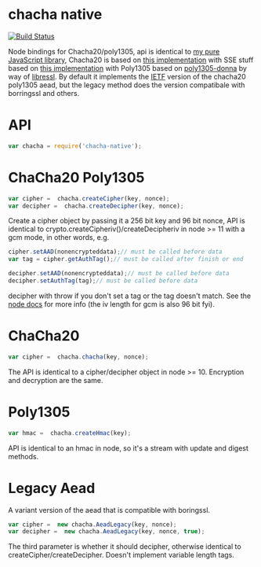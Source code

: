 chacha native
===
[![Build Status](https://travis-ci.org/calvinmetcalf/chacha-native.svg)](https://travis-ci.org/calvinmetcalf/chacha-native)

Node bindings for Chacha20/poly1305, api is identical to [my pure JavaScript library](https://github.com/calvinmetcalf/chacha20poly1305), Chacha20 is based
on [this implementation](http://chacha20.insanecoding.org/) with SSE stuff based on [this implementation](https://github.com/bitwiseshiftleft/crandom/) with Poly1305 based on [poly1305-donna](https://github.com/floodyberry/poly1305-donna) by way of [libressl](https://github.com/libressl-portable/openbsd/blob/6e5b37ae2618b181b18de9cb33262259e681fb85/src/lib/libssl/src/crypto/poly1305/poly1305.h). By default it implements the
[IETF](https://tools.ietf.org/html/draft-irtf-cfrg-chacha20-poly1305-10) version
of the chacha20 poly1305 aead, but the legacy method does the version compatibale with borringssl and others.

API
===

```js
var chacha = require('chacha-native');
```

# ChaCha20 Poly1305

```js
var cipher =  chacha.createCipher(key, nonce);
var decipher =  chacha.createDecipher(key, nonce);
```

Create a cipher object by passing it a 256 bit key and 96 bit nonce, API is
identical to crypto.createCipheriv()/createDecipheriv in node >= 11 with a gcm
mode, in other words, e.g.

```js
cipher.setAAD(nonencrypteddata);// must be called before data
var tag = cipher.getAuthTag();// must be called after finish or end

decipher.setAAD(nonencrypteddata);// must be called before data
decipher.setAuthTag(tag);// must be called before data
```

decipher with throw if you don't set a tag or the tag doesn't match. See the [node docs](https://github.com/joyent/node/blob/cfcb1de130867197cbc9c6012b7e84e08e53d032/doc/api/crypto.markdown#cryptocreatecipherivalgorithm-key-iv) for more info (the iv length for gcm is also 96 bit fyi).

# ChaCha20


```js
var cipher =  chacha.chacha(key, nonce);
```

The API is identical to a cipher/decipher object in node >= 10. Encryption and decryption are the same.

# Poly1305

```js
var hmac =  chacha.createHmac(key);
```

API is identical to an hmac in node, so it's a stream with update and digest methods.

# Legacy Aead

A variant version of the aead that is compatible with boringssl.

```js
var cipher =  new chacha.AeadLegacy(key, nonce);
var decipher =  new chacha.AeadLegacy(key, nonce, true);
```

The third parameter is whether it should decipher, otherwise identical to createCipher/createDecipher. Doesn't implement variable length tags.
